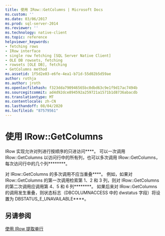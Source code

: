 ```yaml
---
title: 使用 IRow::GetColumns | Microsoft Docs
ms.custom: ''
ms.date: 03/06/2017
ms.prod: sql-server-2014
ms.reviewer: ''
ms.technology: native-client
ms.topic: reference
helpviewer_keywords:
- fetching rows
- IRow interface
- single row fetching [SQL Server Native Client]
- OLE DB rowsets, fetching
- rowsets [OLE DB], fetching
- GetColumns method
ms.assetid: 1f5d2e03-e6fe-4ea1-b71d-55d02b5d59ae
author: rothja
ms.author: jroth
ms.openlocfilehash: f323dda790946565bc0dbd63c9e1f9d17ac7494b
ms.sourcegitcommit: ad4d92dce894592a259721a1571b1d8736abacdb
ms.translationtype: MT
ms.contentlocale: zh-CN
ms.lasthandoff: 08/04/2020
ms.locfileid: "87579561"
---
```

# <a name="using-irowgetcolumns"></a>使用 IRow::GetColumns
  IRow 实现允许对列进行按顺序的只进访问****。 可以一次调用 IRow::GetColumns 以访问行中的所有列，也可以多次调用 IRow::GetColumns，每次访问行中的几个列********。  
  
 对 IRow::GetColumns 的多次调用不应当重叠****。 例如，如果对 IRow::GetColumns 的第一次调用检索第 1、2 和 3 列，则对 IRow::GetColumns 的第二次调用应调用第 4、5 和 6 列********。 如果后来对 IRow::GetColumns 的调用发生重叠，则状态标志（DBCOLUMNACCESS 中的 dwstatus 字段）将设置为 DBSTATUS_E_UNAVAILABLE****。  
  
## <a name="see-also"></a>另请参阅  
 [使用 IRow 提取单行](fetching-a-single-row-with-irow.md)  
  
  
